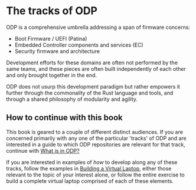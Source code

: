 # The tracks of ODP

ODP is a comprehensive umbrella addressing a span of firmware concerns:

- Boot Firmware / UEFI  (Patina)
- Embedded Controller components and services (EC)
- Security firmware and architecture

Development efforts for these domains are often not performed by the same teams, and these pieces are often built independently of each other and only brought together in the end.

ODP does not usurp this development paradigm but rather empowers it further through the commonality of the Rust language and tools, and through a shared philosophy of modularity and agility.


## How to continue with this book

This book is geared to a couple of different distinct audiences.  If you are concerned primarily with any one of the particular 'tracks' of ODP and are interested in a guide to which ODP repositories are relevant for that track, continue with [What is in ODP?](./what/what.md)

If you are interested in examples of _how_ to develop along any of these tracks, follow the examples in [Building a Virtual Laptop](./laptop/laptop.md), either those relevant to the topic of your interest alone, or follow the entire exercise to build a complete virtual laptop comprised of each of these elements.  





